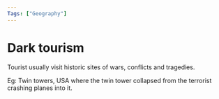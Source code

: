 ```yaml
---
Tags: ["Geography"]
---
```

# Dark tourism
Tourist usually visit historic sites of wars, conflicts and tragedies.

Eg: Twin towers, USA where the twin tower collapsed from the terrorist crashing planes into it.